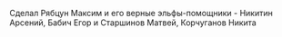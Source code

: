 Сделал Рябцун Максим и его верные эльфы-помощники - Никитин Арсений, Бабич Егор и Старшинов Матвей, Корчуганов Никита
